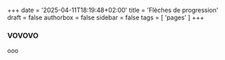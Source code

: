 +++
date = '2025-04-11T18:19:48+02:00'
title = 'Flèches de progression'
draft = false
authorbox = false
sidebar = false
tags = [ 'pages' ]
+++

### VOVOVO
ooo

